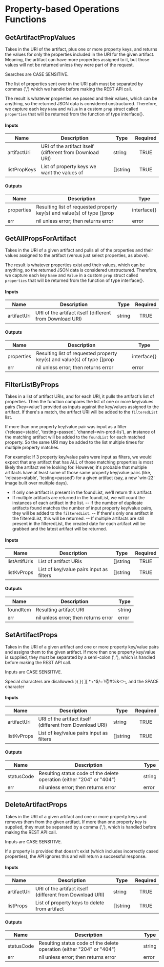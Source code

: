 # Property-based Operations Functions

## GetArtifactPropValues
Takes in the URI of the artifact, plus one or more property keys, and returns the values for only the properties included in the URI for the given artifact. Meaning, the artifact can have more properties assigned to it, but those values will not be returned unless they were part of the request.

Searches are CASE SENSITIVE.

The list of properties sent over in the URI path must be separated by commas (',') which we handle before making the REST API call.

The result is whatever properties we passed and their values, which can be anything, so the returned JSON data is considered unstructured. Therefore, we capture each key `Name` and `Value` in a custom `prop` struct called `properties` that will be returned from the function of type interface{}.

#### Inputs
| Name          | Description                                              | Type      | Required |
|---------------|----------------------------------------------------------|-----------|:--------:|
| artifactUri   | URI of the artifact itself (different from Download URI) | string    | TRUE     |
| listPropKeys  | List of property keys we want the values of              | []string  | TRUE     |

#### Outputs
| Name       | Description                                                             | Type        |
|------------|-------------------------------------------------------------------------|-------------|
| properties | Resulting list of requested property key(s) and value(s) of type []prop | interface{} |
| err        | nil unless error; then returns error                                    | error       |


## GetAllPropsForArtifact
Takes in the URI of a given artifact and pulls all of the properties and their values assigned to the artifact (versus just select properties, as above).

The result is whatever properties exist and their values, which can be anything, so the returned JSON data is considered unstructured. Therefore, we capture each key `Name` and `Value` in a custom `prop` struct called `properties` that will be returned from the function of type interface{}.

#### Inputs
| Name          | Description                                              | Type      | Required |
|---------------|----------------------------------------------------------|-----------|:--------:|
| artifactUri   | URI of the artifact itself (different from Download URI) | string    | TRUE     |

#### Outputs
| Name       | Description                                                             | Type        |
|------------|-------------------------------------------------------------------------|-------------|
| properties | Resulting list of requested property key(s) and value(s) of type []prop | interface{} |
| err        | nil unless error; then returns error                                    | error       |


## FilterListByProps
Takes in a list of artifact URIs, and for each URI, it pulls the artifact's list of properties. Then the function compares the list of one or more key/values pairs ('key=value') provided as inputs against the key/values assigned to the artifact. If there's a match, the artifact URI will be added to the `filteredList` list. 

If more than one property key/value pair was input as a filter ('release=stable', 'testing=passed', 'channel=win-prod-iis'), an instance of the matching artifact will be added to the `foundList` for each matched property. So the same URI may be added to the list multiple times for multiple property matches.

For example: If 3 property key/value pairs were input as filters, we would expect that any artifact that has ALL of those matching properties is most likely the artifact we're looking for. However, it's probable that multiple artifacts have at least some of those same property key/value pairs (like, 'release=stable', 'testing=passed') for a given artifact (say, a new 'win-22' image built over multiple days).

- If only one artifact is present in the foundList, we'll return this artifact.
- If multiple artifacts are returned in the foundList, we will count the instances of each artifact in the list. 
    -- If the number of duplicate artifacts found matches the number of input property key/value pairs, they will be added to the `filteredList`. 
    -- If there's only one artifact in the filteredList, this will be returned. 
    -- If multiple artifacts are still present in the filteredList, the created date for each artifact will be grabbed and the latest artifact will be returned.

#### Inputs
| Name          | Description                               | Type      | Required |
|---------------|-------------------------------------------|-----------|:--------:|
| listArtifUris | List of artifact URIs                     | []string  | TRUE     |
| listKvProps   | List of key/value pairs input as filters  | []string  | TRUE     |

#### Outputs
| Name       | Description                           | Type    |
|------------|---------------------------------------|---------|
| foundItem  | Resulting artifact URI                | string  |
| err        | nil unless error; then returns error  | error   |


## SetArtifactProps
Takes in the URI of a given artifact and one or more property key/value pairs and assigns them to the given artifact. If more than one property key/value is supplied, they must be separated by a semi-colon 
(';'), which is handled before making the REST API call.

Inputs are CASE SENSITIVE.

Special characters are disallowed: 	)( }{ ][ *+^$\/~`!@#%&<>;, and the SPACE character

#### Inputs
| Name          | Description                                              | Type      | Required |
|---------------|----------------------------------------------------------|-----------|:--------:|
| artifactUri   | URI of the artifact itself (different from Download URI) | string    | TRUE     |
| listKvProps   | List of key/value pairs input as filters                 | []string  | TRUE     |

#### Outputs
| Name        | Description                                                           | Type     |
|-------------|-----------------------------------------------------------------------|----------|
| statusCode  | Resulting status code of the delete operation (either "204" or "404") | string   |
| err         | nil unless error; then returns error                                  | error    |


## DeleteArtifactProps
Takes in the URI of a given artifact and one or more property keys and removes them from the given artifact. If more than one property key is supplied, they must be separated by a comma (','), which is handled before making the REST API call.

Inputs are CASE SENSITIVE.

If a property is provided that doesn't exist (which includes incorrectly cased properties), the API ignores this and will return a successful response.

#### Inputs
| Name          | Description                                              | Type      | Required |
|---------------|----------------------------------------------------------|-----------|:--------:|
| artifactUri   | URI of the artifact itself (different from Download URI) | string    | TRUE     |
| listProps     | List of property keys to delete from artifact            | []string  | TRUE     |

#### Outputs
| Name        | Description                                                           | Type     |
|-------------|-----------------------------------------------------------------------|----------|
| statusCode  | Resulting status code of the delete operation (either "204" or "404") | string   |
| err         | nil unless error; then returns error                                  | error    |